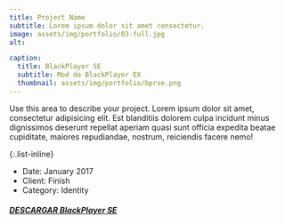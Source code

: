 ```yaml
---
title: Project Name
subtitle: Lorem ipsum dolor sit amet consectetur.
image: assets/img/portfolio/03-full.jpg
alt: 

caption:
  title: BlackPlayer SE
  subtitle: Mod de BlackPlayer EX
  thumbnail: assets/img/portfolio/bprse.png
---
```

Use this area to describe your project. Lorem ipsum dolor sit amet, consectetur adipisicing elit. Est blanditiis dolorem culpa incidunt minus dignissimos deserunt repellat aperiam quasi sunt officia expedita beatae cupiditate, maiores repudiandae, nostrum, reiciendis facere nemo!

{:.list-inline}
- Date: January 2017
- Client: Finish
- Category: Identity

##### [DESCARGAR BlackPlayer SE](https://github.com/WaifuPX-DG/WaifuPX/releases/download/3.3.1/WaifuPX_Kanon_HotFix.apk)

